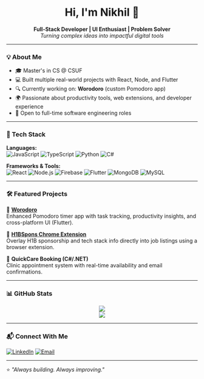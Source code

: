 <h1 align="center">Hi, I'm Nikhil 👋</h1>

<p align="center">
  <b>Full-Stack Developer | UI Enthusiast | Problem Solver</b><br/>
  <i>Turning complex ideas into impactful digital tools</i>
</p>

---

### 💡 About Me

- 🎓 Master's in CS @ CSUF  
- 💻 Built multiple real-world projects with React, Node, and Flutter  
- 🔍 Currently working on: **Worodoro** (custom Pomodoro app)  
- 🌍 Passionate about productivity tools, web extensions, and developer experience  
- 🚀 Open to full-time software engineering roles

---

### 🔧 Tech Stack

**Languages:**  
![JavaScript](https://img.shields.io/badge/-JavaScript-black?style=flat-square&logo=javascript)
![TypeScript](https://img.shields.io/badge/-TypeScript-black?style=flat-square&logo=typescript)
![Python](https://img.shields.io/badge/-Python-black?style=flat-square&logo=python)
![C#](https://img.shields.io/badge/-C%23-black?style=flat-square&logo=c-sharp)

**Frameworks & Tools:**  
![React](https://img.shields.io/badge/-React-black?style=flat-square&logo=react)
![Node.js](https://img.shields.io/badge/-Node.js-black?style=flat-square&logo=node.js)
![Firebase](https://img.shields.io/badge/-Firebase-black?style=flat-square&logo=firebase)
![Flutter](https://img.shields.io/badge/-Flutter-black?style=flat-square&logo=flutter)
![MongoDB](https://img.shields.io/badge/-MongoDB-black?style=flat-square&logo=mongodb)
![MySQL](https://img.shields.io/badge/-MySQL-black?style=flat-square&logo=mysql)

---

### 🛠️ Featured Projects

📌 **[Worodoro](https://github.com/chathrapathinikhil/Workodoro)**  
Enhanced Pomodoro timer app with task tracking, productivity insights, and cross-platform UI (Flutter).

📌 **[H1BSpons Chrome Extension](https://github.com/chathrapathinikhil/H1BSpons)**  
Overlay H1B sponsorship and tech stack info directly into job listings using a browser extension.

📌 **QuickCare Booking (C#/.NET)**  
Clinic appointment system with real-time availability and email confirmations.

---

### 📊 GitHub Stats

<p align="center">
  <img src="https://github-readme-stats.vercel.app/api?username=chathrapathinikhil&show_icons=true&theme=react&hide_border=true" />
  <br/>
  <img src="https://github-readme-streak-stats.herokuapp.com/?user=chathrapathinikhil&theme=react&hide_border=true" />
</p>

---

### 📬 Connect With Me

[![LinkedIn](https://img.shields.io/badge/-LinkedIn-blue?style=flat-square&logo=linkedin)](https://linkedin.com/in/chathrapathinikhilk)
[![Email](https://img.shields.io/badge/-Email-black?style=flat-square&logo=gmail)](mailto:chathrapathinikhilk@gmail.com)

---

⭐ _"Always building. Always improving."_  
